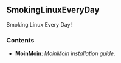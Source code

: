 ## SmokingLinuxEveryDay
Smoking Linux Every Day!

### Contents
* **MoinMoin**: *MoinMoin installation guide.*


